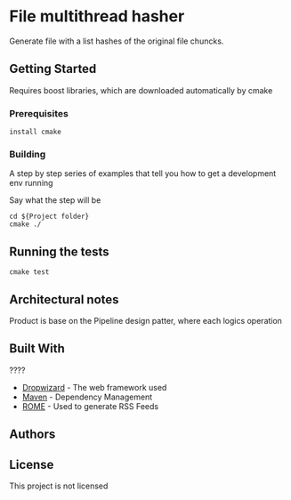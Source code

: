 # File multithread hasher

Generate file with a list hashes of the original file chuncks.

## Getting Started

Requires boost libraries, which are downloaded automatically by cmake

### Prerequisites

```
install cmake
```

### Building

A step by step series of examples that tell you how to get a development env running

Say what the step will be

```
cd ${Project folder}
cmake ./
```

## Running the tests

```
cmake test
```

## Architectural notes

Product is base on the Pipeline design patter, where each logics operation


## Built With
????
* [Dropwizard](http://www.dropwizard.io/1.0.2/docs/) - The web framework used
* [Maven](https://maven.apache.org/) - Dependency Management
* [ROME](https://rometools.github.io/rome/) - Used to generate RSS Feeds


## Authors



## License

This project is not licensed